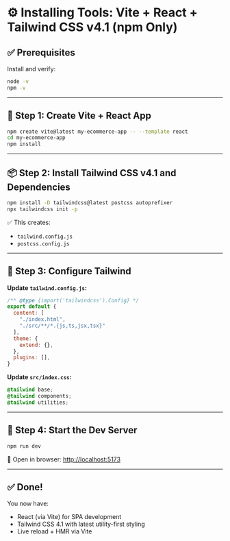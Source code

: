 # ⚙️ Installing Tools: Vite + React + Tailwind CSS v4.1 (npm Only)

## ✅ Prerequisites
Install and verify:
```bash
node -v   
npm -v    
```

---

## 🧱 Step 1: Create Vite + React App
```bash
npm create vite@latest my-ecommerce-app -- --template react
cd my-ecommerce-app
npm install
```

---

## 📦 Step 2: Install Tailwind CSS v4.1 and Dependencies
```bash
npm install -D tailwindcss@latest postcss autoprefixer
npx tailwindcss init -p
```

✅ This creates:
- `tailwind.config.js`
- `postcss.config.js`

---

## 🎨 Step 3: Configure Tailwind

**Update `tailwind.config.js`:**
```js
/** @type {import('tailwindcss').Config} */
export default {
  content: [
    "./index.html",
    "./src/**/*.{js,ts,jsx,tsx}"
  ],
  theme: {
    extend: {},
  },
  plugins: [],
}
```

**Update `src/index.css`:**
```css
@tailwind base;
@tailwind components;
@tailwind utilities;
```

---

## 🚀 Step 4: Start the Dev Server
```bash
npm run dev
```

🔗 Open in browser: [http://localhost:5173](http://localhost:5173)

---

## ✅ Done!

You now have:
- React (via Vite) for SPA development
- Tailwind CSS 4.1 with latest utility-first styling
- Live reload + HMR via Vite
